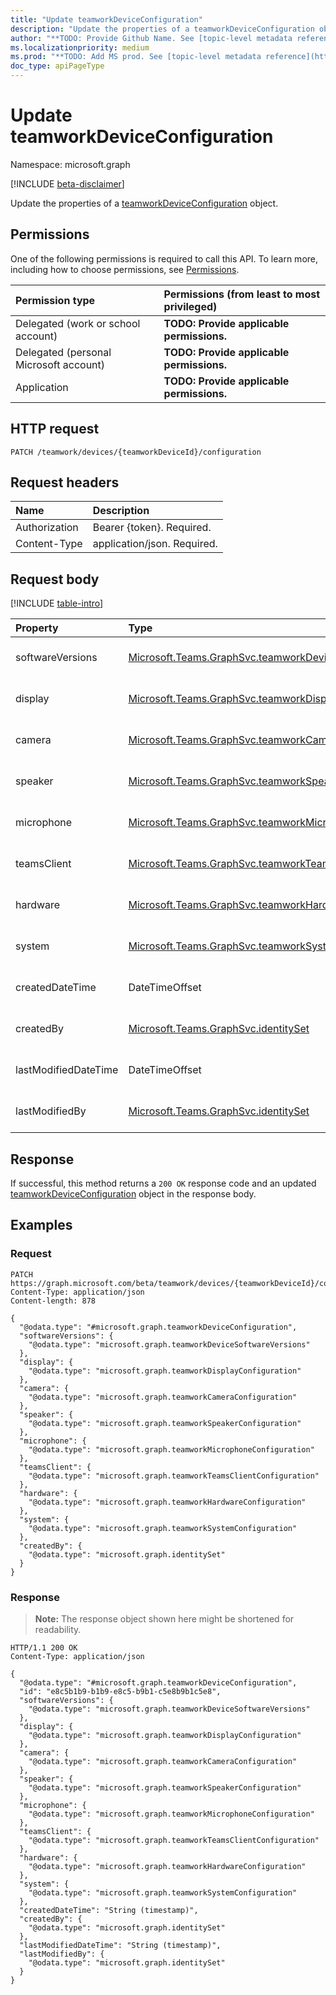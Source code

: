 ```yaml
---
title: "Update teamworkDeviceConfiguration"
description: "Update the properties of a teamworkDeviceConfiguration object."
author: "**TODO: Provide Github Name. See [topic-level metadata reference](https://msgo.azurewebsites.net/add/document/guidelines/metadata.html#topic-level-metadata)**"
ms.localizationpriority: medium
ms.prod: "**TODO: Add MS prod. See [topic-level metadata reference](https://msgo.azurewebsites.net/add/document/guidelines/metadata.html#topic-level-metadata)**"
doc_type: apiPageType
---
```


# Update teamworkDeviceConfiguration
Namespace: microsoft.graph

[!INCLUDE [beta-disclaimer](../../includes/beta-disclaimer.md)]

Update the properties of a [teamworkDeviceConfiguration](../resources/teamworkdeviceconfiguration.md) object.

## Permissions
One of the following permissions is required to call this API. To learn more, including how to choose permissions, see [Permissions](/graph/permissions-reference).

|Permission type|Permissions (from least to most privileged)|
|:---|:---|
|Delegated (work or school account)|**TODO: Provide applicable permissions.**|
|Delegated (personal Microsoft account)|**TODO: Provide applicable permissions.**|
|Application|**TODO: Provide applicable permissions.**|

## HTTP request

<!-- {
  "blockType": "ignored"
}
-->
``` http
PATCH /teamwork/devices/{teamworkDeviceId}/configuration
```

## Request headers
|Name|Description|
|:---|:---|
|Authorization|Bearer {token}. Required.|
|Content-Type|application/json. Required.|

## Request body
[!INCLUDE [table-intro](../../includes/update-property-table-intro.md)]


|Property|Type|Description|
|:---|:---|:---|
|softwareVersions|[Microsoft.Teams.GraphSvc.teamworkDeviceSoftwareVersions](../resources/teamworkdevicesoftwareversions.md)|**TODO: Add Description** Optional.|
|display|[Microsoft.Teams.GraphSvc.teamworkDisplayConfiguration](../resources/teamworkdisplayconfiguration.md)|**TODO: Add Description** Optional.|
|camera|[Microsoft.Teams.GraphSvc.teamworkCameraConfiguration](../resources/teamworkcameraconfiguration.md)|**TODO: Add Description** Optional.|
|speaker|[Microsoft.Teams.GraphSvc.teamworkSpeakerConfiguration](../resources/teamworkspeakerconfiguration.md)|**TODO: Add Description** Optional.|
|microphone|[Microsoft.Teams.GraphSvc.teamworkMicrophoneConfiguration](../resources/teamworkmicrophoneconfiguration.md)|**TODO: Add Description** Optional.|
|teamsClient|[Microsoft.Teams.GraphSvc.teamworkTeamsClientConfiguration](../resources/teamworkteamsclientconfiguration.md)|**TODO: Add Description** Optional.|
|hardware|[Microsoft.Teams.GraphSvc.teamworkHardwareConfiguration](../resources/teamworkhardwareconfiguration.md)|**TODO: Add Description** Optional.|
|system|[Microsoft.Teams.GraphSvc.teamworkSystemConfiguration](../resources/teamworksystemconfiguration.md)|**TODO: Add Description** Optional.|
|createdDateTime|DateTimeOffset|**TODO: Add Description** Optional.|
|createdBy|[Microsoft.Teams.GraphSvc.identitySet](../resources/identityset.md)|**TODO: Add Description** Optional.|
|lastModifiedDateTime|DateTimeOffset|**TODO: Add Description** Optional.|
|lastModifiedBy|[Microsoft.Teams.GraphSvc.identitySet](../resources/identityset.md)|**TODO: Add Description** Optional.|



## Response

If successful, this method returns a `200 OK` response code and an updated [teamworkDeviceConfiguration](../resources/teamworkdeviceconfiguration.md) object in the response body.

## Examples

### Request
<!-- {
  "blockType": "request",
  "name": "update_teamworkdeviceconfiguration"
}
-->
``` http
PATCH https://graph.microsoft.com/beta/teamwork/devices/{teamworkDeviceId}/configuration
Content-Type: application/json
Content-length: 878

{
  "@odata.type": "#microsoft.graph.teamworkDeviceConfiguration",
  "softwareVersions": {
    "@odata.type": "microsoft.graph.teamworkDeviceSoftwareVersions"
  },
  "display": {
    "@odata.type": "microsoft.graph.teamworkDisplayConfiguration"
  },
  "camera": {
    "@odata.type": "microsoft.graph.teamworkCameraConfiguration"
  },
  "speaker": {
    "@odata.type": "microsoft.graph.teamworkSpeakerConfiguration"
  },
  "microphone": {
    "@odata.type": "microsoft.graph.teamworkMicrophoneConfiguration"
  },
  "teamsClient": {
    "@odata.type": "microsoft.graph.teamworkTeamsClientConfiguration"
  },
  "hardware": {
    "@odata.type": "microsoft.graph.teamworkHardwareConfiguration"
  },
  "system": {
    "@odata.type": "microsoft.graph.teamworkSystemConfiguration"
  },
  "createdBy": {
    "@odata.type": "microsoft.graph.identitySet"
  }
}
```


### Response
>**Note:** The response object shown here might be shortened for readability.
<!-- {
  "blockType": "response",
  "truncated": true
}
-->
``` http
HTTP/1.1 200 OK
Content-Type: application/json

{
  "@odata.type": "#microsoft.graph.teamworkDeviceConfiguration",
  "id": "e8c5b1b9-b1b9-e8c5-b9b1-c5e8b9b1c5e8",
  "softwareVersions": {
    "@odata.type": "microsoft.graph.teamworkDeviceSoftwareVersions"
  },
  "display": {
    "@odata.type": "microsoft.graph.teamworkDisplayConfiguration"
  },
  "camera": {
    "@odata.type": "microsoft.graph.teamworkCameraConfiguration"
  },
  "speaker": {
    "@odata.type": "microsoft.graph.teamworkSpeakerConfiguration"
  },
  "microphone": {
    "@odata.type": "microsoft.graph.teamworkMicrophoneConfiguration"
  },
  "teamsClient": {
    "@odata.type": "microsoft.graph.teamworkTeamsClientConfiguration"
  },
  "hardware": {
    "@odata.type": "microsoft.graph.teamworkHardwareConfiguration"
  },
  "system": {
    "@odata.type": "microsoft.graph.teamworkSystemConfiguration"
  },
  "createdDateTime": "String (timestamp)",
  "createdBy": {
    "@odata.type": "microsoft.graph.identitySet"
  },
  "lastModifiedDateTime": "String (timestamp)",
  "lastModifiedBy": {
    "@odata.type": "microsoft.graph.identitySet"
  }
}
```

